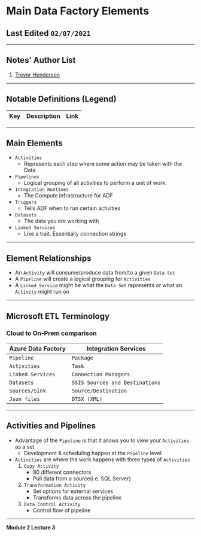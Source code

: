 # Main Data Factory Elements  

## Last Edited `02/07/2021`

---  

## Notes' Author List

1. [Trevor Henderson](https://github.com/trevor-henderson)

---  

## Notable Definitions (Legend)

| Key | Description | Link |  
|-------------|-------------|-------------|  

---  

## Main Elements  
- `Activities`  
  - Represents each step where some action may be taken with the Data
- `Pipelines`
    - Logical grouping of all activities to perform a unit of work.
- `Integration Runtines`  
    - The Compute infrastructure for ADF
- `Triggers`  
  - Tells ADF when to run certain activities  
- `Datasets`
  - The data you are working with  
- `Linked Services`  
  - Like a trait. Essentially connection strings  

---  

## Element Relationships
- An `Activity` will consume/produce data from/to a given `Data Set`  
- A `Pipeline` will create a logical grouping for `Activities`
- A `Linked Service` might be what the `Data Set` represents or what an `Activity` might run on  

---  

## Microsoft ETL Terminology  

### Cloud to On-Prem comparison  

| Azure Data Factory | Integration Services |  
|--------------------|----------------------|
| `Pipeline` | `Package`|  
| `Activities` | `Task` |  
| `Linked Services` | `Connection Managers` |  
| `Datasets` | `SSIS Sources and Destinations` |  
| `Sources/Sink` | `Source/Destination` |  
| `Json files` | `DTSX (XML)` |  

---  

## Activities and Pipelines  
- Advantage of the `Pipeline` is that it allows you to view your `Activities` as a set  
    - Development & scheduling happen at the `Pipeline` level  
- `Activities` are where the work happens with three types of `Activities`  
    1. `Copy Activity`  
        - 80 different connectors  
        - Pull data from a source(i.e. SQL Server)  
    1. `Transformation Activity`  
        - Set options for external services  
        - Transforms data across the pipeline  
    1. `Data Control Activity`  
        - Control flow of pipeline  

---  

**Module 2 Lecture 3**